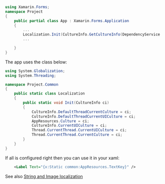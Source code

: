 ```c#
using Xamarin.Forms;
namespace Project
{
    public partial class App : Xamarin.Forms.Application
    {
        ...
        Localization.Init(CultureInfo.GetCultureInfo(DependencyService.Get<IGeneralPreferences>().Language));
        ...

    }
}
```
The app uses the class below:

```c#
using System.Globalization;
using System.Threading;

namespace Project.Common
{
    public static class Localization
    {
        public static void Init(CultureInfo ci)
        {
            CultureInfo.DefaultThreadCurrentCulture = ci;
            CultureInfo.DefaultThreadCurrentUICulture = ci;
            AppResources.Culture = ci;
            CultureInfo.CurrentUICulture = ci;
            Thread.CurrentThread.CurrentUICulture = ci;
            Thread.CurrentThread.CurrentCulture = ci;
        }
    }
}
```

If all is configured right then you can use it in your xaml:
```xml
    <Label Text="{x:Static common:AppResources.TextKey}" />
```

See also [String and Image localization](https://docs.microsoft.com/en-us/xamarin/xamarin-forms/app-fundamentals/localization/text?pivots=windows)